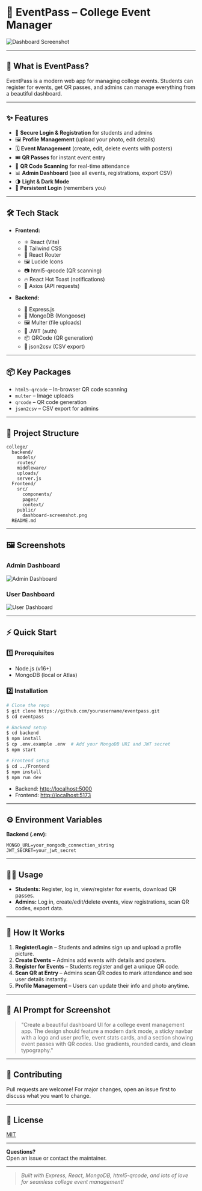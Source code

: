 # 🚀 EventPass – College Event Manager

![Dashboard Screenshot](Frontend/public/dashboard-screenshot.png)

---

## 🎯 What is EventPass?

EventPass is a modern web app for managing college events. Students can register for events, get QR passes, and admins can manage everything from a beautiful dashboard.

---

## ✨ Features

- 🔐 **Secure Login & Registration** for students and admins
- 🖼️ **Profile Management** (upload your photo, edit details)
- 🗓️ **Event Management** (create, edit, delete events with posters)
- 🎟️ **QR Passes** for instant event entry
- 📱 **QR Code Scanning** for real-time attendance
- 📊 **Admin Dashboard** (see all events, registrations, export CSV)
- 🌗 **Light & Dark Mode**
- 💾 **Persistent Login** (remembers you)

---

## 🛠️ Tech Stack

- **Frontend:**
  - ⚛️ React (Vite)
  - 🎨 Tailwind CSS
  - 🧭 React Router
  - 🖼️ Lucide Icons
  - 📷 html5-qrcode (QR scanning)
  - 🔥 React Hot Toast (notifications)
  - 🔗 Axios (API requests)

- **Backend:**
  - 🏃 Express.js
  - 🍃 MongoDB (Mongoose)
  - 🖼️ Multer (file uploads)
  - 🔑 JWT (auth)
  - 📦 QRCode (QR generation)
  - 📄 json2csv (CSV export)

---

## 📦 Key Packages

- `html5-qrcode` – In-browser QR code scanning
- `multer` – Image uploads
- `qrcode` – QR code generation
- `json2csv` – CSV export for admins

---

## 📁 Project Structure

```
college/
  backend/
    models/
    routes/
    middleware/
    uploads/
    server.js
  Frontend/
    src/
      components/
      pages/
      context/
    public/
      dashboard-screenshot.png
  README.md
```

---

## 🖼️ Screenshots

### Admin Dashboard
![Admin Dashboard](Frontend/public/admindashboard.png)

### User Dashboard
![User Dashboard](Frontend/public/userdashboard.png)

---

## ⚡ Quick Start

### 1️⃣ Prerequisites
- Node.js (v16+)
- MongoDB (local or Atlas)

### 2️⃣ Installation

```bash
# Clone the repo
$ git clone https://github.com/yourusername/eventpass.git
$ cd eventpass

# Backend setup
$ cd backend
$ npm install
$ cp .env.example .env  # Add your MongoDB URI and JWT secret
$ npm start

# Frontend setup
$ cd ../Frontend
$ npm install
$ npm run dev
```

- Backend: [http://localhost:5000](http://localhost:5000)
- Frontend: [http://localhost:5173](http://localhost:5173)

---

## ⚙️ Environment Variables

**Backend (.env):**
```
MONGO_URL=your_mongodb_connection_string
JWT_SECRET=your_jwt_secret
```

---

## 👩‍💻 Usage

- **Students:** Register, log in, view/register for events, download QR passes.
- **Admins:** Log in, create/edit/delete events, view registrations, scan QR codes, export data.

---

## 🧭 How It Works

1. **Register/Login** – Students and admins sign up and upload a profile picture.
2. **Create Events** – Admins add events with details and posters.
3. **Register for Events** – Students register and get a unique QR code.
4. **Scan QR at Entry** – Admins scan QR codes to mark attendance and see user details instantly.
5. **Profile Management** – Users can update their info and photo anytime.

---

## 🤖 AI Prompt for Screenshot

> "Create a beautiful dashboard UI for a college event management app. The design should feature a modern dark mode, a sticky navbar with a logo and user profile, event stats cards, and a section showing event passes with QR codes. Use gradients, rounded cards, and clean typography."

---

## 🤝 Contributing

Pull requests are welcome! For major changes, open an issue first to discuss what you want to change.

---

## 📄 License

[MIT](LICENSE)

---

**Questions?**  
Open an issue or contact the maintainer.

---

> _Built with Express, React, MongoDB, html5-qrcode, and lots of love for seamless college event management!_ 
